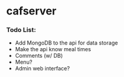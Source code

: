 # cafserver

### Todo List:

- Add MongoDB to the api for data storage
- Make the api know meal times
- Comments (w/ DB)
- Menu?
- Admin web interface?
